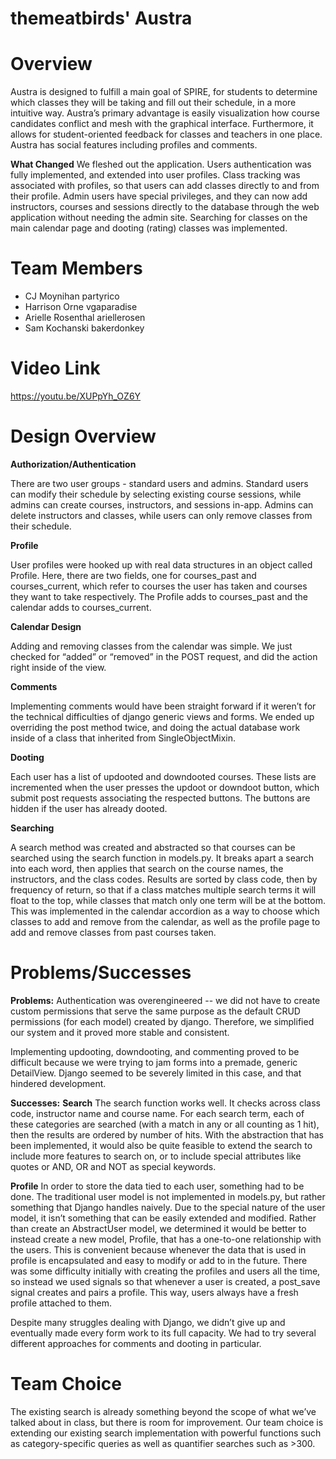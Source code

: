 # themeatbirds' Austra

# Overview
Austra is designed to fulfill a main goal of SPIRE, for students to determine which classes they will be taking and fill out their schedule, in a more intuitive way. Austra’s primary advantage is easily visualization how course candidates conflict and mesh with the graphical interface. Furthermore, it allows for student-oriented feedback for classes and teachers in one place. Austra has social features including profiles and comments. 

**What Changed**
We fleshed out the application. Users authentication was fully implemented, and extended into user profiles. Class tracking was associated with profiles, so that users can add classes directly to and from their profile. Admin users have special privileges, and they can now add instructors, courses and sessions directly to the database through the web application without needing the admin site. Searching for classes on the main calendar page and dooting (rating) classes was implemented.
# Team Members
* CJ Moynihan		partyrico
* Harrison Orne		vgaparadise
* Arielle Rosenthal	ariellerosen
* Sam Kochanski	bakerdonkey
# Video Link
https://youtu.be/XUPpYh_OZ6Y 
# Design Overview
**Authorization/Authentication**

There are two user groups - standard users and admins. Standard users can modify their schedule by selecting existing course sessions, while admins can create courses, instructors, and sessions in-app. Admins can delete instructors and classes, while users can only remove classes from their schedule. 

**Profile**

User profiles were hooked up with real data structures in an object called Profile. Here, there are two fields, one for courses_past and courses_current, which refer to courses the user has taken and courses they want to take respectively. The Profile adds to courses_past and the calendar adds to courses_current. 

**Calendar Design**

Adding and removing classes from the calendar was simple. We just checked for “added” or “removed” in the POST request, and did the action right inside of the view. 

**Comments**

Implementing comments would have been straight forward if it weren’t for the technical difficulties of django generic views and forms. We ended up overriding the post method twice, and doing the actual database work inside of a class that inherited from SingleObjectMixin. 

**Dooting**

Each user has a list of updooted and downdooted courses. These lists are incremented when the user presses the updoot or downdoot button, which submit post requests associating the respected buttons. The buttons are hidden if the user has already dooted. 

**Searching**

A search method was created and abstracted so that courses can be searched using the search function in models.py. It breaks apart a search into each word, then applies that search on the course names, the instructors, and the class codes. Results are sorted by class code, then by frequency of return, so that if a class matches multiple search terms it will float to the top, while classes that match only one term will be at the bottom.
This was implemented in the calendar accordion as a way to choose which classes to add and remove from the calendar, as well as the profile page to add and remove classes from past courses taken.
# Problems/Successes

**Problems:**
Authentication was overengineered -- we did not have to create custom permissions that serve the same purpose as the default CRUD permissions (for each model) created by django. Therefore, we simplified our system and it proved more stable and consistent. 

Implementing updooting, downdooting, and commenting proved to be difficult because we were trying to jam forms into a premade, generic DetailView. Django seemed to be severely limited in this case, and that hindered development. 


**Successes:**
**Search**
The search function works well. It checks across class code, instructor name and course name. For each search term, each of these categories are searched (with a match in any or all counting as 1 hit), then the results are ordered by number of hits. With the abstraction that has been implemented, it would also be quite feasible to extend the search to include more features to search on, or to include special attributes like quotes or AND, OR and NOT as special keywords.

**Profile**
In order to store the data tied to each user, something had to be done. The traditional user model is not implemented in models.py, but rather something that Django handles naively. Due to the special nature of the user model, it isn’t something that can be easily extended and modified. Rather than create an AbstractUser model, we determined it would be better to instead create a new model, Profile, that has a one-to-one relationship with the users. This is convenient because whenever the data that is used in profile is encapsulated and easy to modify or add to in the future.
There was some difficulty initially with creating the profiles and users all the time, so instead we used signals so that whenever a user is created, a post_save signal creates and pairs a profile. This way, users always have a fresh profile attached to them.

Despite many struggles dealing with Django, we didn’t give up and eventually made every form work to its full capacity. We had to try several different approaches for comments and dooting in particular. 

# Team Choice
The existing search is already something beyond the scope of what we’ve talked about in class, but there is room for improvement. Our team choice is extending our existing search implementation with powerful functions such as category-specific queries as well as quantifier searches such as >300. 

